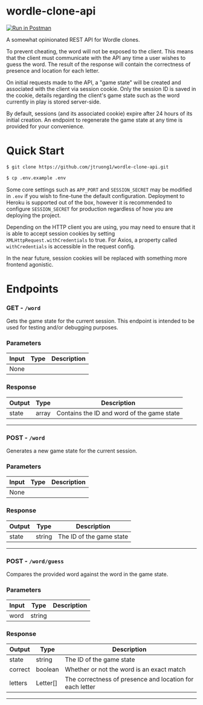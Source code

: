 # wordle-clone-api
[![Run in Postman](https://run.pstmn.io/button.svg)](https://app.getpostman.com/run-collection/1c8487ffe2f9ddcb7491?action=collection%2Fimport)

A somewhat opinionated REST API for Wordle clones.

To prevent cheating, the word will not be exposed to the client. This means that the client must communicate with the API any time a user wishes to guess the word. The result of the response will contain the correctness of presence and location for each letter.

On initial requests made to the API, a "game state" will be created and associated with the client via session cookie. Only the session ID is saved in the cookie, details regarding the client's game state such as the word currently in play is stored server-side.

By default, sessions (and its associated cookie) expire after 24 hours of its initial creation. An endpoint to regenerate the game state at any time is provided for your convenience.

# Quick Start
```bash
$ git clone https://github.com/jtruong1/wordle-clone-api.git
```

```bash
$ cp .env.example .env
```

Some core settings such as `APP_PORT` and `SESSION_SECRET` may be modified in `.env` if you wish to fine-tune the default configuration. Deployment to Heroku is supported out of the box, however it is recommended to configure `SESSION_SECRET` for production regardless of how you are deploying the project.

Depending on the HTTP client you are using, you may need to ensure that it is able to accept session cookies by setting `XMLHttpRequest.withCredentials` to true. For Axios, a property called `withCredentials` is accessible in the request config.

In the near future, session cookies will be replaced with something more frontend agonistic.

# Endpoints
### GET - `/word`
Gets the game state for the current session. This endpoint is intended to be used for testing and/or debugging purposes.

### Parameters
| Input | Type | Description |
|-------|------|-------------|
| None  |      |             |

### Response
| Output | Type  | Description                                |
|--------|-------|--------------------------------------------|
| state  | array | Contains the ID and word of the game state |
---

### POST - `/word`
Generates a new game state for the current session.

### Parameters
| Input | Type | Description |
|-------|------|-------------|
| None  |      |             |

### Response
| Output  | Type   | Description              |
|---------|--------|--------------------------|
| state   | string | The ID of the game state |
---

### POST - `/word/guess`
Compares the provided word against the word in the game state.

### Parameters
| Input | Type   | Description |
|-------|--------|-------------|
| word  | string |             |

### Response
| Output  | Type     | Description                                              |
|---------|----------|----------------------------------------------------------|
| state   | string   | The ID of the game state                                 |
| correct | boolean  | Whether or not the word is an exact match                |
| letters | Letter[] | The correctness of presence and location for each letter |
---
